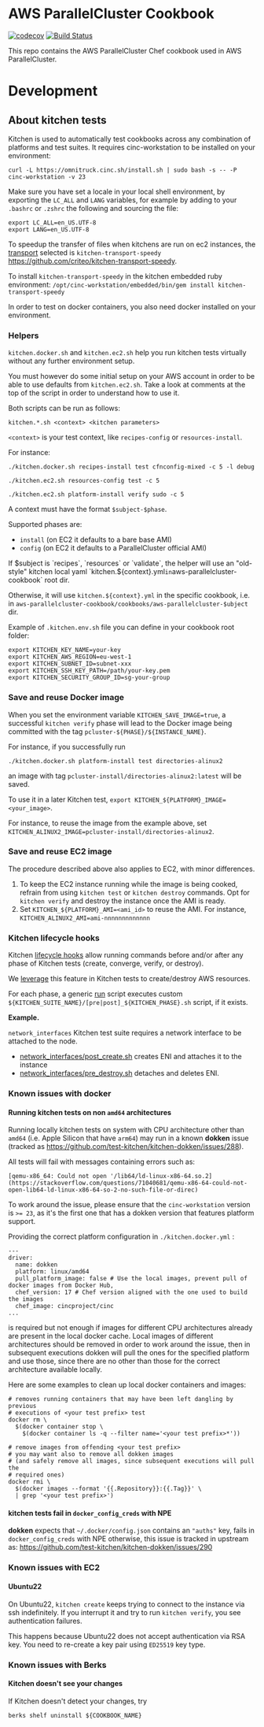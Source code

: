 AWS ParallelCluster Cookbook
============================

[![codecov](https://codecov.io/gh/aws/aws-parallelcluster-cookbook/branch/develop/graph/badge.svg)](https://codecov.io/gh/aws/aws-parallelcluster-cookbook)
[![Build Status](https://github.com/aws/aws-parallelcluster-cookbook/actions/workflows/ci.yml/badge.svg?event=push)](https://github.com/aws/aws-parallelcluster-cookbook/actions)

This repo contains the AWS ParallelCluster Chef cookbook used in AWS ParallelCluster.

# Development

## About kitchen tests

Kitchen is used to automatically test cookbooks across any combination of platforms and test suites.
It requires cinc-workstation to be installed on your environment:

`curl -L https://omnitruck.cinc.sh/install.sh | sudo bash -s -- -P cinc-workstation -v 23`

Make sure you have set a locale in your local shell environment, by exporting the `LC_ALL` and `LANG` variables, 
for example by adding to your `.bashrc` or `.zshrc` the following and sourcing the file:

```
export LC_ALL=en_US.UTF-8
export LANG=en_US.UTF-8
```

To speedup the transfer of files when kitchens are run on ec2 instances, the [transport](https://docs.chef.io/workstation/config_yml_kitchen/#transport-settings) selected is `kitchen-transport-speedy` https://github.com/criteo/kitchen-transport-speedy.

To install `kitchen-transport-speedy` in the kitchen embedded ruby environment: `/opt/cinc-workstation/embedded/bin/gem install kitchen-transport-speedy`

In order to test on docker containers, you also need docker installed on your environment.

### Helpers

`kitchen.docker.sh` and `kitchen.ec2.sh` help you run kitchen tests virtually without any further environment setup.

You must however do some initial setup on your AWS account in order to be able to use defaults from `kitchen.ec2.sh`.
Take a look at comments at the top of the script in order to understand how to use it.

Both scripts can be run as follows:

```
kitchen.*.sh <context> <kitchen parameters>
```

`<context>` is your test context, like `recipes-config` or `resources-install`.


For instance:

```
./kitchen.docker.sh recipes-install test cfnconfig-mixed -c 5 -l debug

./kitchen.ec2.sh resources-config test -c 5

./kitchen.ec2.sh platform-install verify sudo -c 5
```

A context must have the format `$subject-$phase`. 

Supported phases are:
- `install` (on EC2 it defaults to a bare base AMI)
- `config` (on EC2 it defaults to a ParallelCluster official AMI)

If $subject is `recipes`, `resources` or `validate`, the helper will use an "old-style" kitchen local yaml 
`kitchen.${context}.yml` in `aws-parallelcluster-cookbook` root dir.

Otherwise, it will use `kitchen.${context}.yml` in the specific cookbook, i.e. in
`aws-parallelcluster-cookbook/cookbooks/aws-parallelcluster-$ubject` dir.

Example of `.kitchen.env.sh` file you can define in your cookbook root folder:

```
export KITCHEN_KEY_NAME=your-key
export KITCHEN_AWS_REGION=eu-west-1
export KITCHEN_SUBNET_ID=subnet-xxx
export KITCHEN_SSH_KEY_PATH=/path/your-key.pem
export KITCHEN_SECURITY_GROUP_ID=sg-your-group
```

### Save and reuse Docker image
When you set the environment variable `KITCHEN_SAVE_IMAGE=true`, a successful `kitchen verify` phase will lead to 
the Docker image being committed with the tag `pcluster-${PHASE}/${INSTANCE_NAME}`.

For instance, if you successfully run
```
./kitchen.docker.sh platform-install test directories-alinux2
```
an image with tag `pcluster-install/directories-alinux2:latest` will be saved.

To use it in a later Kitchen test, `export KITCHEN_${PLATFORM}_IMAGE=<your_image>`.

For instance, to reuse the image from the example above, set `KITCHEN_ALINUX2_IMAGE=pcluster-install/directories-alinux2`.

### Save and reuse EC2 image
The procedure described above also applies to EC2, with minor differences.

1. To keep the EC2 instance running while the image is being cooked, refrain from using `kitchen test` 
   or `kitchen destroy` commands. Opt for `kitchen verify` and destroy the instance once the AMI is ready.
2. Set `KITCHEN_${PLATFORM}_AMI=<ami_id>` to reuse the AMI.
   For instance, `KITCHEN_ALINUX2_AMI=ami-nnnnnnnnnnnnn`

### Kitchen lifecycle hooks
Kitchen [lifecycle hooks](https://kitchen.ci/docs/reference/lifecycle-hooks/) allow running commands 
before and/or after any phase of Kitchen tests (create, converge, verify, or destroy).

We [leverage](https://github.com/aws/aws-parallelcluster-cookbook/blob/fea76da1afe36a9e62566bb248e66d826e7af375/kitchen.recipes-config.yml#L18-L22) 
this feature in Kitchen tests to create/destroy AWS resources. 

For each phase, a generic [run](https://github.com/aws/aws-parallelcluster-cookbook/tree/ac4698d44a6f0385dd9c4f2840562df4b4e26b77/test/recipes) 
script executes custom `${KITCHEN_SUITE_NAME}/[pre|post]_${KITCHEN_PHASE}.sh` script, if it exists.

__Example.__ 

`network_interfaces` Kitchen test suite requires a network interface to be attached to the node. 
- [network_interfaces/post_create.sh](https://github.com/aws/aws-parallelcluster-cookbook/blob/ac4698d44a6f0385dd9c4f2840562df4b4e26b77/test/recipes/hooks/network_interfaces/post_create.sh) 
creates ENI and attaches it to the instance
- [network_interfaces/pre_destroy.sh](https://github.com/aws/aws-parallelcluster-cookbook/blob/ac4698d44a6f0385dd9c4f2840562df4b4e26b77/test/recipes/hooks/network_interfaces/pre_destroy.sh)
detaches and deletes ENI.

### Known issues with docker

#### Running kitchen tests on non `amd64` architectures

Running locally kitchen tests on system with CPU architecture other than `amd64` (i.e. Apple Silicon that have `arm64`)
may run in a known **dokken** issue (tracked as https://github.com/test-kitchen/kitchen-dokken/issues/288).

All tests will fail with messages containing errors such as:

```
[qemu-x86_64: Could not open '/lib64/ld-linux-x86-64.so.2](https://stackoverflow.com/questions/71040681/qemu-x86-64-could-not-open-lib64-ld-linux-x86-64-so-2-no-such-file-or-direc)
```

To work around the issue, please ensure that the `cinc-workstation` version is `>= 23`, as it's the first one that has a
dokken version that features platform support.

Providing the correct platform configuration in `./kitchen.docker.yml` :

```
---
driver:
  name: dokken
  platform: linux/amd64
  pull_platform_image: false # Use the local images, prevent pull of docker images from Docker Hub,
  chef_version: 17 # Chef version aligned with the one used to build the images
  chef_image: cincproject/cinc
...
```

is required but not enough if images for different CPU architectures already are present in the local docker cache.
Local images of different architectures should be removed in order to work around the issue, then in subsequent
executions dokken will pull the ones for the specified platform and use those, since there are no other than those for
the correct architecture available locally.

Here are some examples to clean up local docker containers and images:

```
# removes running containers that may have been left dangling by previous
# executions of <your test prefix> test
docker rm \
  $(docker container stop \
    $(docker container ls -q --filter name='<your test prefix>*'))

# remove images from offending <your test prefix>
# you may want also to remove all dokken images
# (and safely remove all images, since subsequent executions will pull the
# required ones)
docker rmi \
  $(docker images --format '{{.Repository}}:{{.Tag}}' \
  | grep '<your test prefix>')
```

#### kitchen tests fail in `docker_config_creds` with NPE

**dokken** expects that `~/.docker/config.json` contains an `"auths"` key, fails in `docker_config_creds` with NPE
otherwise, this issue is tracked in upstream as: https://github.com/test-kitchen/kitchen-dokken/issues/290

### Known issues with EC2
#### Ubuntu22

On Ubuntu22, `kitchen create` keeps trying to connect to the instance via ssh indefinitely.
If you interrupt it and try to run `kitchen verify`, you see authentication failures. 

This happens because Ubuntu22 does not accept authentication via RSA key. You need to re-create a key pair 
using `ED25519` key type.

### Known issues with Berks

#### Kitchen doesn't see your changes

If Kitchen doesn't detect your changes, try
```
berks shelf uninstall ${COOKBOOK_NAME}
```
